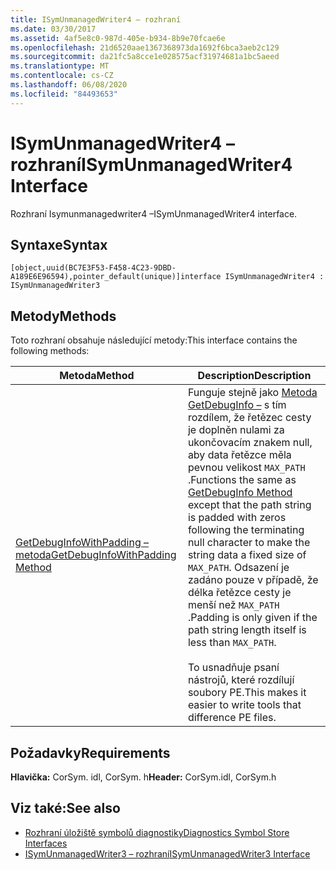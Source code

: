 ```yaml
---
title: ISymUnmanagedWriter4 – rozhraní
ms.date: 03/30/2017
ms.assetid: 4af5e8c0-987d-405e-b934-8b9e70fcae6e
ms.openlocfilehash: 21d6520aae1367368973da1692f6bca3aeb2c129
ms.sourcegitcommit: da21fc5a8cce1e028575acf31974681a1bc5aeed
ms.translationtype: MT
ms.contentlocale: cs-CZ
ms.lasthandoff: 06/08/2020
ms.locfileid: "84493653"
---
```

# <a name="isymunmanagedwriter4-interface"></a><span data-ttu-id="f6f27-102">ISymUnmanagedWriter4 – rozhraní</span><span class="sxs-lookup"><span data-stu-id="f6f27-102">ISymUnmanagedWriter4 Interface</span></span>
<span data-ttu-id="f6f27-103">Rozhraní Isymunmanagedwriter4 –</span><span class="sxs-lookup"><span data-stu-id="f6f27-103">ISymUnmanagedWriter4 interface.</span></span>  
  
## <a name="syntax"></a><span data-ttu-id="f6f27-104">Syntaxe</span><span class="sxs-lookup"><span data-stu-id="f6f27-104">Syntax</span></span>  
  
```idl  
[object,uuid(BC7E3F53-F458-4C23-9DBD-A189E6E96594),pointer_default(unique)]interface ISymUnmanagedWriter4 : ISymUnmanagedWriter3  
```  
  
## <a name="methods"></a><span data-ttu-id="f6f27-105">Metody</span><span class="sxs-lookup"><span data-stu-id="f6f27-105">Methods</span></span>  
 <span data-ttu-id="f6f27-106">Toto rozhraní obsahuje následující metody:</span><span class="sxs-lookup"><span data-stu-id="f6f27-106">This interface contains the following methods:</span></span>  
  
|<span data-ttu-id="f6f27-107">Metoda</span><span class="sxs-lookup"><span data-stu-id="f6f27-107">Method</span></span>|<span data-ttu-id="f6f27-108">Description</span><span class="sxs-lookup"><span data-stu-id="f6f27-108">Description</span></span>|  
|------------|-----------------|  
|[<span data-ttu-id="f6f27-109">GetDebugInfoWithPadding – metoda</span><span class="sxs-lookup"><span data-stu-id="f6f27-109">GetDebugInfoWithPadding Method</span></span>](isymunmanagedwriter4-getdebuginfowithpadding-method.md)|<span data-ttu-id="f6f27-110">Funguje stejně jako [Metoda GetDebugInfo –](isymunmanagedwriter-getdebuginfo-method.md) s tím rozdílem, že řetězec cesty je doplněn nulami za ukončovacím znakem null, aby data řetězce měla pevnou velikost `MAX_PATH` .</span><span class="sxs-lookup"><span data-stu-id="f6f27-110">Functions the same as [GetDebugInfo Method](isymunmanagedwriter-getdebuginfo-method.md) except that the path string is padded with zeros following the terminating null character to make the string data a fixed size of `MAX_PATH`.</span></span> <span data-ttu-id="f6f27-111">Odsazení je zadáno pouze v případě, že délka řetězce cesty je menší než `MAX_PATH` .</span><span class="sxs-lookup"><span data-stu-id="f6f27-111">Padding is only given if the path string length itself is less than `MAX_PATH`.</span></span><br /><br /> <span data-ttu-id="f6f27-112">To usnadňuje psaní nástrojů, které rozdílují soubory PE.</span><span class="sxs-lookup"><span data-stu-id="f6f27-112">This makes it easier to write tools that difference PE files.</span></span>|  
  
## <a name="requirements"></a><span data-ttu-id="f6f27-113">Požadavky</span><span class="sxs-lookup"><span data-stu-id="f6f27-113">Requirements</span></span>  
 <span data-ttu-id="f6f27-114">**Hlavička:** CorSym. idl, CorSym. h</span><span class="sxs-lookup"><span data-stu-id="f6f27-114">**Header:** CorSym.idl, CorSym.h</span></span>  
  
## <a name="see-also"></a><span data-ttu-id="f6f27-115">Viz také:</span><span class="sxs-lookup"><span data-stu-id="f6f27-115">See also</span></span>

- [<span data-ttu-id="f6f27-116">Rozhraní úložiště symbolů diagnostiky</span><span class="sxs-lookup"><span data-stu-id="f6f27-116">Diagnostics Symbol Store Interfaces</span></span>](diagnostics-symbol-store-interfaces.md)
- [<span data-ttu-id="f6f27-117">ISymUnmanagedWriter3 – rozhraní</span><span class="sxs-lookup"><span data-stu-id="f6f27-117">ISymUnmanagedWriter3 Interface</span></span>](isymunmanagedwriter3-interface.md)
